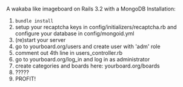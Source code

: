 A wakaba like imageboard on Rails 3.2 with a MongoDB
Installation:
1. `bundle install`
2. setup your recaptcha keys in config/initializers/recaptcha.rb and configure your database in config/mongoid.yml
3. (re)start your server
4. go to yourboard.org/users and create user with 'adm' role
5. comment out 4th line in users_controller.rb
6. go to yourboard.org/log_in and log in as administrator
7. create categories and boards here: yourboard.org/boards
8. ?????
9. PROFIT!